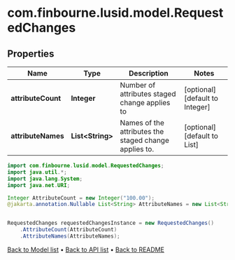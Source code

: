 # com.finbourne.lusid.model.RequestedChanges

## Properties

Name | Type | Description | Notes
------------ | ------------- | ------------- | -------------
**attributeCount** | **Integer** | Number of attributes staged change applies to | [optional] [default to Integer]
**attributeNames** | **List&lt;String&gt;** | Names of the attributes the staged change applies to. | [optional] [default to List<String>]

```java
import com.finbourne.lusid.model.RequestedChanges;
import java.util.*;
import java.lang.System;
import java.net.URI;

Integer AttributeCount = new Integer("100.00");
@jakarta.annotation.Nullable List<String> AttributeNames = new List<String>();


RequestedChanges requestedChangesInstance = new RequestedChanges()
    .AttributeCount(AttributeCount)
    .AttributeNames(AttributeNames);
```


[Back to Model list](../README.md#documentation-for-models) &#8226; [Back to API list](../README.md#documentation-for-api-endpoints) &#8226; [Back to README](../README.md)
